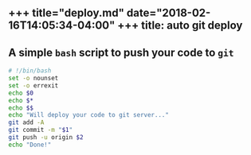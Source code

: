 +++
title="deploy.md"
date="2018-02-16T14:05:34-04:00"
+++
title: auto git deploy
---

## A simple `bash` script to push your code to `git`

```sh
# !/bin/bash
set -o nounset
set -o errexit
echo $0
echo $*
echo $$
echo "Will deploy your code to git server..."
git add -A
git commit -m "$1"
git push -u origin $2
echo "Done!"
```
